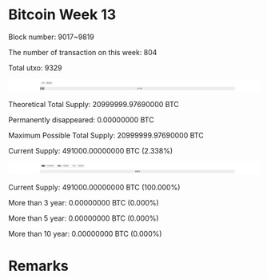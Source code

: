# Bitcoin Week 13

Block number: 9017~9819

The number of transaction on this week: 804

Total utxo: 9329

![](../images/mined_week13.png)

Theoretical Total Supply: 20999999.97690000 BTC

Permanently disappeared: 0.00000000 BTC

Maximum Possible Total Supply: 20999999.97690000 BTC

Current Supply: 491000.00000000 BTC (2.338%)

![](../images/year_week13.png)


Current Supply: 491000.00000000 BTC (100.000%)

More than 3 year: 0.00000000 BTC (0.000%)

More than 5 year: 0.00000000 BTC (0.000%)

More than 10 year: 0.00000000 BTC (0.000%)

# Remarks

